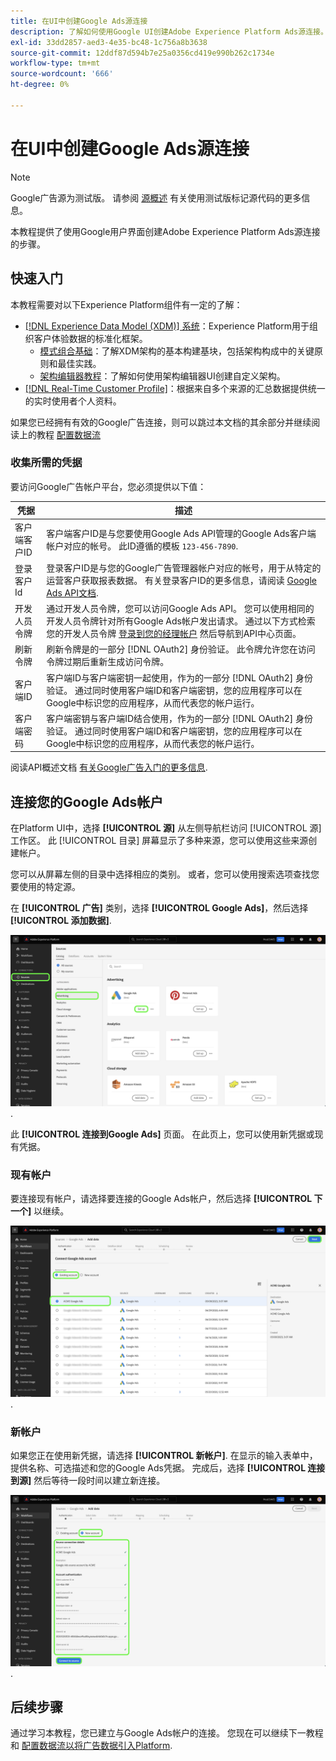 ```yaml
---
title: 在UI中创建Google Ads源连接
description: 了解如何使用Google UI创建Adobe Experience Platform Ads源连接。
exl-id: 33dd2857-aed3-4e35-bc48-1c756a8b3638
source-git-commit: 12ddf87d594b7e25a0356cd419e990b262c1734e
workflow-type: tm+mt
source-wordcount: '666'
ht-degree: 0%

---
```


# 在UI中创建Google Ads源连接

>[!NOTE]
>
>Google广告源为测试版。 请参阅 [源概述](../../../../home.md#terms-and-conditions) 有关使用测试版标记源代码的更多信息。

本教程提供了使用Google用户界面创建Adobe Experience Platform Ads源连接的步骤。

## 快速入门

本教程需要对以下Experience Platform组件有一定的了解：

* [[!DNL Experience Data Model (XDM)] 系统](../../../../../xdm/home.md)：Experience Platform用于组织客户体验数据的标准化框架。
   * [模式组合基础](../../../../../xdm/schema/composition.md)：了解XDM架构的基本构建基块，包括架构构成中的关键原则和最佳实践。
   * [架构编辑器教程](../../../../../xdm/tutorials/create-schema-ui.md)：了解如何使用架构编辑器UI创建自定义架构。
* [[!DNL Real-Time Customer Profile]](../../../../../profile/home.md)：根据来自多个来源的汇总数据提供统一的实时使用者个人资料。

如果您已经拥有有效的Google广告连接，则可以跳过本文档的其余部分并继续阅读上的教程 [配置数据流](../../dataflow/advertising.md)

### 收集所需的凭据

要访问Google广告帐户平台，您必须提供以下值：

| 凭据 | 描述 |
| ---------- | ----------- |
| 客户端客户ID | 客户端客户ID是与您要使用Google Ads API管理的Google Ads客户端帐户对应的帐号。 此ID遵循的模板 `123-456-7890`. |
| 登录客户Id | 登录客户ID是与您的Google广告管理器帐户对应的帐号，用于从特定的运营客户获取报表数据。 有关登录客户ID的更多信息，请阅读 [Google Ads API文档](https://developers.google.com/search-ads/reporting/concepts/login-customer-id). |
| 开发人员令牌 | 通过开发人员令牌，您可以访问Google Ads API。 您可以使用相同的开发人员令牌针对所有Google Ads帐户发出请求。 通过以下方式检索您的开发人员令牌 [登录到您的经理帐户](https://ads.google.com/home/tools/manager-accounts/) 然后导航到API中心页面。 |
| 刷新令牌 | 刷新令牌是的一部分 [!DNL OAuth2] 身份验证。 此令牌允许您在访问令牌过期后重新生成访问令牌。 |
| 客户端ID | 客户端ID与客户端密钥一起使用，作为的一部分 [!DNL OAuth2] 身份验证。 通过同时使用客户端ID和客户端密钥，您的应用程序可以在Google中标识您的应用程序，从而代表您的帐户运行。 |
| 客户端密码 | 客户端密钥与客户端ID结合使用，作为的一部分 [!DNL OAuth2] 身份验证。 通过同时使用客户端ID和客户端密钥，您的应用程序可以在Google中标识您的应用程序，从而代表您的帐户运行。 |

阅读API概述文档 [有关Google广告入门的更多信息](https://developers.google.com/google-ads/api/docs/first-call/overview).

## 连接您的Google Ads帐户

在Platform UI中，选择 **[!UICONTROL 源]** 从左侧导航栏访问 [!UICONTROL 源] 工作区。 此 [!UICONTROL 目录] 屏幕显示了多种来源，您可以使用这些来源创建帐户。

您可以从屏幕左侧的目录中选择相应的类别。 或者，您可以使用搜索选项查找您要使用的特定源。

在 **[!UICONTROL 广告]** 类别，选择 **[!UICONTROL Google Ads]**，然后选择 **[!UICONTROL 添加数据]**.

![Experience PlatformUI中的源目录。](../../../../images/tutorials/create/ads/catalog.png).

此 **[!UICONTROL 连接到Google Ads]** 页面。 在此页上，您可以使用新凭据或现有凭据。

### 现有帐户

要连接现有帐户，请选择要连接的Google Ads帐户，然后选择 **[!UICONTROL 下一个]** 以继续。

![源工作流中现有帐户的选择页面。](../../../../images/tutorials/create/ads/existing.png).

### 新帐户

如果您正在使用新凭据，请选择 **[!UICONTROL 新帐户]**. 在显示的输入表单中，提供名称、可选描述和您的Google Ads凭据。 完成后，选择 **[!UICONTROL 连接到源]** 然后等待一段时间以建立新连接。

![源工作流程中的新帐户界面。](../../../../images/tutorials/create/ads/new.png).

## 后续步骤

通过学习本教程，您已建立与Google Ads帐户的连接。 您现在可以继续下一教程和 [配置数据流以将广告数据引入Platform](../../dataflow/advertising.md).
